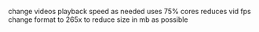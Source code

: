 change videos playback speed as needed 
uses 75% cores 
reduces vid fps 
change format to 265x to reduce size in mb as possible
